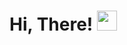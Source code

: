 <h1>Hi, There!
<img src="https://github.com/blackcater/blackcater/raw/main/images/Hi.gif" height="32"/></h1>
